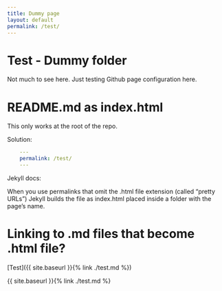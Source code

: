 ```yaml
---
title: Dummy page
layout: default
permalink: /test/
---
```


# Test - Dummy folder

Not much to see here. Just testing Github page configuration here.

# README.md as index.html

This only works at the root of the repo.

Solution:

```yaml
    ---
    permalink: /test/
    ---
```

Jekyll docs:

When you use permalinks that omit the .html file extension (called “pretty URLs”) Jekyll builds the file as index.html placed inside a folder with the page’s name.

# Linking to .md files that become .html file?

[Test]({{ site.baseurl }}{% link ./test.md %})

{{ site.baseurl }}{% link ./test.md %}
